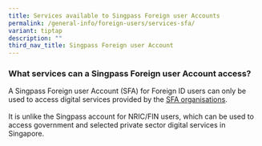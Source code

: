 ```yaml
---
title: Services available to Singpass Foreign user Accounts
permalink: /general-info/foreign-users/services-sfa/
variant: tiptap
description: ""
third_nav_title: Singpass Foreign user Account
---
```

<h3>What services can a Singpass Foreign user Account access?</h3>
<p>A Singpass Foreign user Account (SFA) for Foreign ID users can only be
used to access digital services provided by the <a href="https://go.gov.sg/singpass-sfa-rplist" rel="noopener" target="_blank"><u>SFA organisations</u></a>.
<br>
<br>It is unlike the Singpass account for NRIC/FIN users, which can be used
to access government and selected private sector digital services in Singapore.</p>